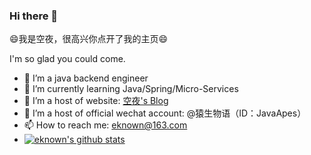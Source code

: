 <!--
**eknown/eknown** is a ✨ _special_ ✨ repository because its `README.md` (this file) appears on your GitHub profile.

Here are some ideas to get you started:

- 🔭 I’m currently working on ...
- 🌱 I’m currently learning ...
- 👯 I’m looking to collaborate on ...
- 🤔 I’m looking for help with ...
- 💬 Ask me about ...
- 📫 How to reach me: ...
- 😄 Pronouns: ...
- ⚡ Fun fact: ...

status 使用：[![eknown's github stats](https://github-readme-stats.vercel.app/api?username=laolunsi)](https://github.com/laolunsi)

### Hi，😄我是空夜

很高兴你点开了我的主页😄

- 我是一名后端开发工程师
- 重点关注后端开发，Java/Spring/微服务等方向，欢迎交流。
- 我的个人网站是：http://www.eknown.cn ，个人公众号：@猿生物语（ID：JavaApes）
- 你也可以通过邮箱联系我：eknown@163.com

-->

### Hi there 👋

😄我是空夜，很高兴你点开了我的主页😄

I'm so glad you could come.

- 🔭 I’m a java backend engineer
- 🌱 I’m currently learning Java/Spring/Micro-Services
- 👯 I’m a host of website: [空夜's Blog](http://www.eknown.cn/)
- 👯 I’m a host of official wechat account: @猿生物语（ID：JavaApes）
- 📫 How to reach me: eknown@163.com
- [![eknown's github stats](https://github-readme-stats.vercel.app/api?username=laolunsi)](https://github.com/laolunsi)


